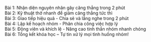 Bài 1: Nhận diện nguyên nhân gây căng thẳng trong 2 phút  
Bài 2: Kỹ thuật thở nhanh để giảm căng thẳng tức thì  
Bài 3: Giao tiếp hiệu quả - Chia sẻ và lắng nghe trong 2 phút  
Bài 4: Lập kế hoạch nhóm - Phân chia công việc hợp lý  
Bài 5: Động viên và khích lệ - Nâng cao tinh thần nhóm nhanh chóng  
Bài 6: Tổng kết khóa học – Tự tin xử lý mọi tình huống nhóm!